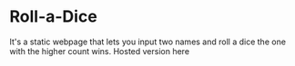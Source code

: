 # Roll-a-Dice
It's a static webpage that lets you input two names and roll a dice the one with the higher count wins.
Hosted version here
